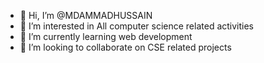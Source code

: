 - 👋 Hi, I’m @MDAMMADHUSSAIN
- 👀 I’m interested in All computer science related activities
- 🌱 I’m currently learning web development
- 💞️ I’m looking to collaborate on CSE related projects

<!---
MDAMMADHUSSAIN/MDAMMADHUSSAIN is a ✨ special ✨ repository because its `README.md` (this file) appears on your GitHub profile.
You can click the Preview link to take a look at your changes.
--->
